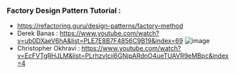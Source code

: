 ### Factory Design Pattern Tutorial :
* https://refactoring.guru/design-patterns/factory-method
* Derek Banas : https://www.youtube.com/watch?v=ub0DXaeV6hA&list=PLE7E8B7F4856C9B19&index=69
![image](https://user-images.githubusercontent.com/30351771/133803501-ee0935cd-49ce-4752-88ae-61c1fbfef231.png)
* Christopher Okhravi : https://www.youtube.com/watch?v=EcFVTgRHJLM&list=PLrhzvIcii6GNjpARdnO4ueTUAVR9eMBpc&index=4
